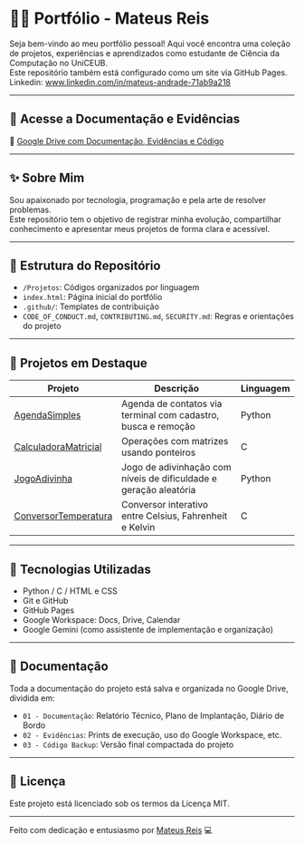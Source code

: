 # 👨‍💻 Portfólio - Mateus Reis

Seja bem-vindo ao meu portfólio pessoal! Aqui você encontra uma coleção de projetos, experiências e aprendizados como estudante de Ciência da Computação no UniCEUB.  
Este repositório também está configurado como um site via GitHub Pages.
Linkedin: www.linkedin.com/in/mateus-andrade-71ab9a218

---

## 🔗 Acesse a Documentação e Evidências

📂 [Google Drive com Documentação, Evidências e Código](https://drive.google.com/drive/folders/1KRJ1Dqbv1ZLZMXoKO48SwDMCLiuHqYwn?usp=drive_link)

---

## ✨ Sobre Mim

Sou apaixonado por tecnologia, programação e pela arte de resolver problemas.  
Este repositório tem o objetivo de registrar minha evolução, compartilhar conhecimento e apresentar meus projetos de forma clara e acessível.

---

## 📁 Estrutura do Repositório

- `/Projetos`: Códigos organizados por linguagem
- `index.html`: Página inicial do portfólio
- `.github/`: Templates de contribuição
- `CODE_OF_CONDUCT.md`, `CONTRIBUTING.md`, `SECURITY.md`: Regras e orientações do projeto

---

## 🧠 Projetos em Destaque

| Projeto               | Descrição                                                                 | Linguagem |
|-----------------------|---------------------------------------------------------------------------|-----------|
| [AgendaSimples](Projetos/AgendaSimples)        | Agenda de contatos via terminal com cadastro, busca e remoção            | Python    |
| [CalculadoraMatricial](Projetos/CalculadoraMatricial) | Operações com matrizes usando ponteiros                                  | C         |
| [JogoAdivinha](Projetos/JogoAdivinha)          | Jogo de adivinhação com níveis de dificuldade e geração aleatória        | Python    |
| [ConversorTemperatura](Projetos/ConversorTemperatura) | Conversor interativo entre Celsius, Fahrenheit e Kelvin                  | C         |

---

## 🚀 Tecnologias Utilizadas

- Python / C / HTML e CSS
- Git e GitHub
- GitHub Pages
- Google Workspace: Docs, Drive, Calendar
- Google Gemini (como assistente de implementação e organização)

---

## 🧾 Documentação

Toda a documentação do projeto está salva e organizada no Google Drive, dividida em:
- `01 - Documentação`: Relatório Técnico, Plano de Implantação, Diário de Bordo
- `02 - Evidências`: Prints de execução, uso do Google Workspace, etc.
- `03 - Código Backup`: Versão final compactada do projeto

---

## 📄 Licença

Este projeto está licenciado sob os termos da Licença MIT.

---

Feito com dedicação e entusiasmo por [Mateus Reis](https://github.com/Mateusreis197) 💻
